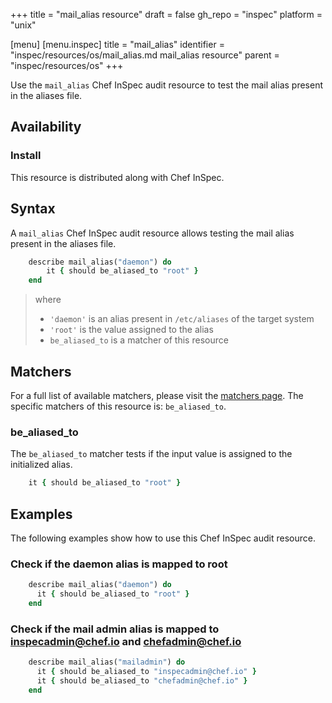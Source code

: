 +++
title = "mail_alias resource"
draft = false
gh_repo = "inspec"
platform = "unix"

[menu]
  [menu.inspec]
    title = "mail_alias"
    identifier = "inspec/resources/os/mail_alias.md mail_alias resource"
    parent = "inspec/resources/os"
+++

Use the `mail_alias` Chef InSpec audit resource to test the mail alias present in the aliases file.

## Availability

### Install

This resource is distributed along with Chef InSpec.

## Syntax

A `mail_alias` Chef InSpec audit resource allows testing the mail alias present in the aliases file.

```ruby
    describe mail_alias("daemon") do
        it { should be_aliased_to "root" }
    end
```

> where
>
> - `'daemon'` is an alias present in `/etc/aliases` of the target system
> - `'root'` is the value assigned to the alias
> - `be_aliased_to` is a matcher of this resource

## Matchers

For a full list of available matchers, please visit the [matchers page](https://docs.chef.io/inspec/matchers/). The specific matchers of this resource is: `be_aliased_to`.

### be_aliased_to

The `be_aliased_to` matcher tests if the input value is assigned to the initialized alias.

```ruby
    it { should be_aliased_to "root" }
```

## Examples

The following examples show how to use this Chef InSpec audit resource.

### Check if the daemon alias is mapped to root

```ruby
    describe mail_alias("daemon") do
      it { should be_aliased_to "root" }
    end
```

### Check if the mail admin alias is mapped to inspecadmin@chef.io and chefadmin@chef.io

```ruby
    describe mail_alias("mailadmin") do
      it { should be_aliased_to "inspecadmin@chef.io" }
      it { should be_aliased_to "chefadmin@chef.io" }
    end
```
